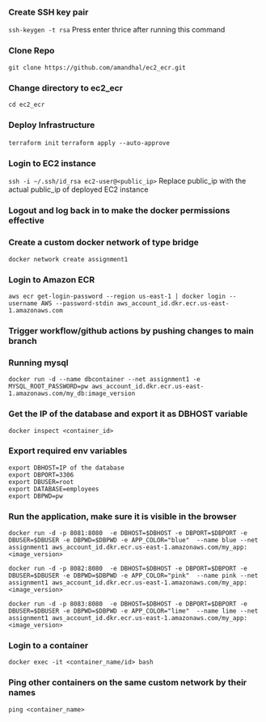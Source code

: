### Create SSH key pair
```ssh-keygen -t rsa``` 
Press enter thrice after running this command

### Clone Repo
```git clone https://github.com/amandhal/ec2_ecr.git```

### Change directory to ec2_ecr
```cd ec2_ecr```

### Deploy Infrastructure
```terraform init```
```terraform apply --auto-approve```

### Login to EC2 instance
```ssh -i ~/.ssh/id_rsa ec2-user@<public_ip>```
Replace public_ip with the actual public_ip of deployed EC2 instance

### Logout and log back in to make the docker permissions effective

### Create a custom docker network of type bridge
```docker network create assignment1```

### Login to Amazon ECR
```aws ecr get-login-password --region us-east-1 | docker login --username AWS --password-stdin aws_account_id.dkr.ecr.us-east-1.amazonaws.com```

### Trigger workflow/github actions by pushing changes to main branch

### Running mysql
```docker run -d --name dbcontainer --net assignment1 -e MYSQL_ROOT_PASSWORD=pw aws_account_id.dkr.ecr.us-east-1.amazonaws.com/my_db:image_version```

### Get the IP of the database and export it as DBHOST variable
```docker inspect <container_id>```

### Export required env variables
```
export DBHOST=IP of the database
export DBPORT=3306
export DBUSER=root
export DATABASE=employees
export DBPWD=pw
```

### Run the application, make sure it is visible in the browser
```docker run -d -p 8081:8080  -e DBHOST=$DBHOST -e DBPORT=$DBPORT -e  DBUSER=$DBUSER -e DBPWD=$DBPWD -e APP_COLOR="blue"  --name blue --net assignment1 aws_account_id.dkr.ecr.us-east-1.amazonaws.com/my_app:<image_version>```

```docker run -d -p 8082:8080  -e DBHOST=$DBHOST -e DBPORT=$DBPORT -e  DBUSER=$DBUSER -e DBPWD=$DBPWD -e APP_COLOR="pink"  --name pink --net assignment1 aws_account_id.dkr.ecr.us-east-1.amazonaws.com/my_app:<image_version>```

```docker run -d -p 8083:8080  -e DBHOST=$DBHOST -e DBPORT=$DBPORT -e  DBUSER=$DBUSER -e DBPWD=$DBPWD -e APP_COLOR="lime"  --name lime --net assignment1 aws_account_id.dkr.ecr.us-east-1.amazonaws.com/my_app:<image_version>```

### Login to a container
```docker exec -it <container_name/id> bash```

### Ping other containers on the same custom network by their names
```ping <container_name>```
